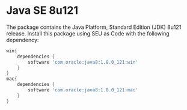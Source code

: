 # Java SE 8u121

The package contains the Java Platform, Standard Edition (JDK) 8u121 release. 
Install this package using SEU as Code with the following dependency:


```groovy
win{
	dependencies {
		software 'com.oracle:java8:1.8.0_121:win'
	}
}
mac{
	dependencies {
		software 'com.oracle:java8:1.8.0_121:mac'
	}
}
```
